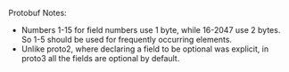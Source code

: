 Protobuf Notes:
- Numbers 1-15 for field numbers use 1 byte, while 16-2047 use 2 bytes. So 1-5 should be used for frequently occurring elements.
- Unlike proto2, where declaring a field to be optional was explicit, in proto3 all the fields are optional by default.